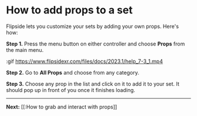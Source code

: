 # How to add props to a set

Flipside lets you customize your sets by adding your own props. Here's how:

**Step 1.** Press the menu button on either controller and choose **Props** from the main menu.

:gif https://www.flipsidexr.com/files/docs/2023.1/help_7-3_1.mp4

**Step 2.** Go to **All Props** and choose from any category.

**Step 3.** Choose any prop in the list and click on it to add it to your set. It should pop up in front of you once it finishes loading.

---

**Next:** [[:How to grab and interact with props]]
